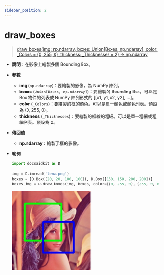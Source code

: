 ```yaml
---
sidebar_position: 2
---
```


# draw_boxes

> [draw_boxes(img: np.ndarray, boxes: Union[Boxes, np.ndarray], color: _Colors = (0, 255, 0), thickness: _Thicknesses = 2) -> np.ndarray](https://github.com/DocsaidLab/DocsaidKit/blob/71170598902b6f8e89a969f1ce27ed4fd05b2ff2/docsaidkit/vision/visualization/draw.py#L67)

- **說明**：在影像上繪製多個 Bounding Box。

- **參數**
    - **img** (`np.ndarray`)：要繪製的影像，為 NumPy 陣列。
    - **boxes** (`Union[Boxes, np.ndarray]`)：要繪製的 Bounding Box，可以是 Box 物件的列表或 NumPy 陣列形式的 [[x1, y1, x2, y2], ...]。
    - **color** (`_Colors`)：要繪製的框的顏色。可以是單一顏色或顏色列表。預設為 (0, 255, 0)。
    - **thickness** (`_Thicknesses`)：要繪製的框線的粗細。可以是單一粗細或粗細列表。預設為 2。

- **傳回值**
    - **np.ndarray**：繪製了框的影像。

- **範例**

    ```python
    import docsaidkit as D

    img = D.imread('lena.png')
    boxes = [D.Box([20, 20, 100, 100]), D.Box([150, 150, 200, 200])]
    boxes_img = D.draw_boxes(img, boxes, color=[(0, 255, 0), (255, 0, 0)], thickness=2)
    ```

    ![draw_boxes](./resource/test_draw_boxes.jpg)
